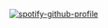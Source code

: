 [![spotify-github-profile](https://spotify-github-profile.vercel.app/api/view?uid=diearschgeige&cover_image=true&theme=default)](https://github.com/kittinan/spotify-github-profile)
